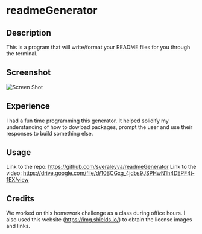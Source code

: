 # readmeGenerator

## Description

This is a program that will write/format your README files for you through the terminal.

## Screenshot

![Screen Shot](https://user-images.githubusercontent.com/115383177/213593256-3635d6dc-34ad-45c0-8480-1150663c1916.png)

## Experience

I had a fun time programming this generator. It helped solidify my understanding of how to dowload packages, prompt the user and use their responses to build something else.

## Usage

Link to the repo: https://github.com/sveraleyva/readmeGenerator
Link to the video: https://drive.google.com/file/d/10BCGxg_4jdbs9JSPHwN1h4DEPF4t-1EX/view

## Credits

We worked on this homework challenge as a class during office hours. I also used this website (https://img.shields.io/) to obtain the license images and links.
